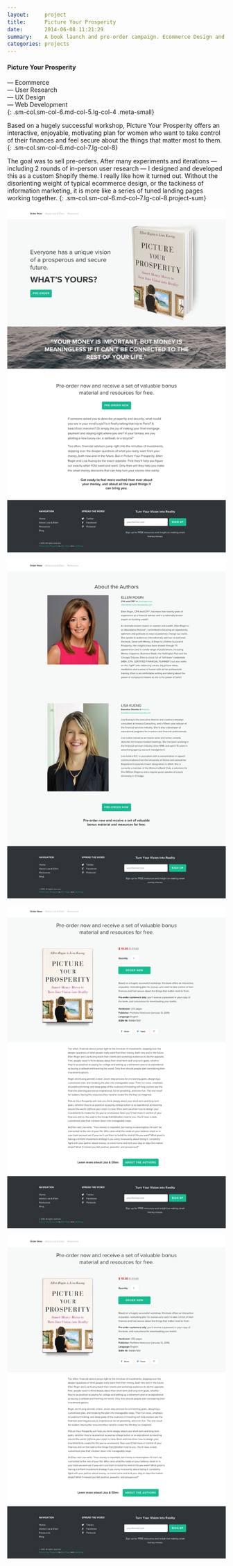 ```yaml
---
layout:     project
title:      Picture Your Prosperity
date:       2014-06-08 11:21:29
summary:    A book launch and pre-order campaign. Ecommerce Design and development.
categories: projects
---
```


#### Picture Your Prosperity
 — Ecommerce  
 — User Research  
 — UX Design    
 — Web Development  
{: .sm-col.sm-col-6.md-col-5.lg-col-4 .meta-small}

Based on a hugely successful workshop, Picture Your Prosperity offers an interactive, enjoyable, motivating plan for women who want to take control of their finances and feel secure about the things that matter most to them.
{: .sm-col.sm-col-6.md-col-7.lg-col-8}

The goal was to sell pre-orders. After many experiments and iterations — including 2 rounds of in-person user research — I designed and developed this as a custom Shopify theme. I really like how it turned out. Without the disorienting weight of typical ecommerce design, or the tackiness of information marketing, it is more like a series of tuned landing pages working together.
{: .sm-col.sm-col-6.md-col-7.lg-col-8.project-sum}

![image](/assets/images/projects/pyp/pyp-landing.jpeg)

![image](/assets/images/projects/pyp/pyp-about.jpeg)

![image](/assets/images/projects/pyp/pyp-product.jpeg)

![image](/assets/images/projects/pyp/pyp-product.jpeg)

